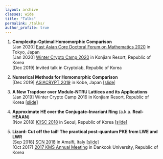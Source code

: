 ```yaml
---
layout: archive
classes: wide
title: "Talks"
permalink: /talks/
author_profile: true
---
```


1. **Complexity-Optimal Homomorphic Comparison**  
[Jan 2020]	[East Asian Core Doctoral Forum on Mathematics 2020](https://www.ms.u-tokyo.ac.jp/~yasuyuki/eacdfm2020.htm) in Tokyo, Japan  
[Jan 2020]	[Winter Crypto Camp 2020](https://sites.google.com/view/cryptowinter2020) in Konjiam Resort, Republic of Korea  
[Dec 2019]	Invited talk in Cryptolab, Republic of Korea

1. **Numerical Methods for Homomorphic Comparison**  
[Dec 2019]	[ASIACRYPT 2019](https://asiacrypt.iacr.org/2019/index.html) in Kobe, Japan [[slide]](https://du1204.github.io/files/slide/asiacrypt2019_comparison.pdf)

1. **A New Trapdoor over Module-NTRU Lattices and its Applications**  
[Jan 2019] Winter Crypto Camp 2019 in Konjiam Resort, Republic of Korea [[slide]](https://du1204.github.io/files/slide/gntru_signature.pdf)

1. **Approximate HE over the Conjugate-Invariant Ring** (a.k.a. **Real-HEAAN**)   
[Nov 2018]	[ICISC 2018](http://journalhome.ap-northeast-2.elasticbeanstalk.com/sites/icisc2018) in Seoul, Republic of Korea [[slide]](https://du1204.github.io/files/slide/Real-HEAAN_Seoul.pdf)

1. **Lizard: Cut off the tail! The practical post-quantum PKE from LWE and LWR**  
[Sep 2018]	[SCN 2018](http://scn.di.unisa.it/) in Amalfi, Italy [[slide]](https://du1204.github.io/files/slide/Lizard_Amalfi.pdf)  
[Oct 2017]	[2017 KMS Annual Meeting](http://www.kms.or.kr/meetings/fall2017/) in Dankook University, Republic of Korea
